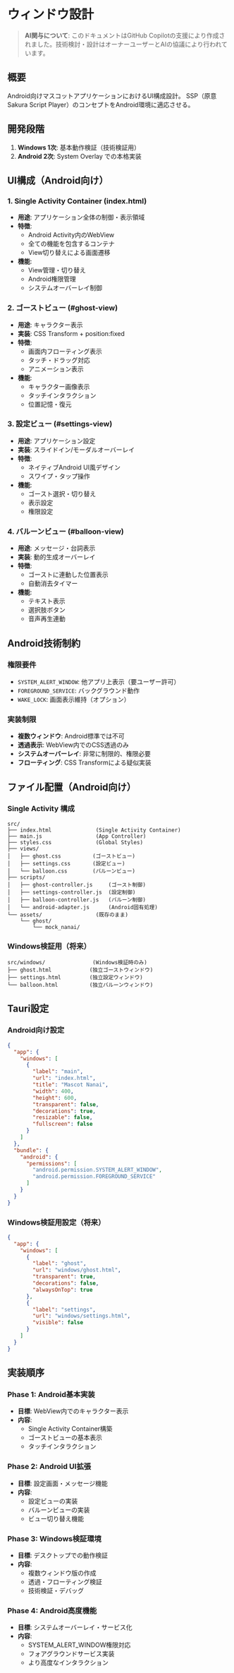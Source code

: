 # ウィンドウ設計

> **AI関与について**: このドキュメントはGitHub
> Copilotの支援により作成されました。技術検討・設計はオーナーユーザーとAIの協議により行われています。

## 概要

Android向けマスコットアプリケーションにおけるUI構成設計。 SSP（原意 Sakura
Script Player）のコンセプトをAndroid環境に適応させる。

## 開発段階

1. **Windows 1次**: 基本動作検証（技術検証用）
2. **Android 2次**: System Overlay での本格実装

## UI構成（Android向け）

### 1. Single Activity Container (index.html)

- **用途**: アプリケーション全体の制御・表示領域
- **特徴**:
  - Android Activity内のWebView
  - 全ての機能を包含するコンテナ
  - View切り替えによる画面遷移
- **機能**:
  - View管理・切り替え
  - Android権限管理
  - システムオーバーレイ制御

### 2. ゴーストビュー (#ghost-view)

- **用途**: キャラクター表示
- **実装**: CSS Transform + position:fixed
- **特徴**:
  - 画面内フローティング表示
  - タッチ・ドラッグ対応
  - アニメーション表示
- **機能**:
  - キャラクター画像表示
  - タッチインタラクション
  - 位置記憶・復元

### 3. 設定ビュー (#settings-view)

- **用途**: アプリケーション設定
- **実装**: スライドイン/モーダルオーバーレイ
- **特徴**:
  - ネイティブAndroid UI風デザイン
  - スワイプ・タップ操作
- **機能**:
  - ゴースト選択・切り替え
  - 表示設定
  - 権限設定

### 4. バルーンビュー (#balloon-view)

- **用途**: メッセージ・台詞表示
- **実装**: 動的生成オーバーレイ
- **特徴**:
  - ゴーストに連動した位置表示
  - 自動消去タイマー
- **機能**:
  - テキスト表示
  - 選択肢ボタン
  - 音声再生連動

## Android技術制約

### 権限要件

- `SYSTEM_ALERT_WINDOW`: 他アプリ上表示（要ユーザー許可）
- `FOREGROUND_SERVICE`: バックグラウンド動作
- `WAKE_LOCK`: 画面表示維持（オプション）

### 実装制限

- **複数ウィンドウ**: Android標準では不可
- **透過表示**: WebView内でのCSS透過のみ
- **システムオーバーレイ**: 非常に制限的、権限必要
- **フローティング**: CSS Transformによる疑似実装

## ファイル配置（Android向け）

### Single Activity 構成

```
src/
├── index.html              (Single Activity Container)
├── main.js                 (App Controller)
├── styles.css              (Global Styles)
├── views/
│   ├── ghost.css          (ゴーストビュー)
│   ├── settings.css       (設定ビュー)
│   └── balloon.css        (バルーンビュー)
├── scripts/
│   ├── ghost-controller.js     (ゴースト制御)
│   ├── settings-controller.js  (設定制御)
│   ├── balloon-controller.js   (バルーン制御)
│   └── android-adapter.js      (Android固有処理)
└── assets/                 (既存のまま)
    └── ghost/
        └── mock_nanai/
```

### Windows検証用（将来）

```
src/windows/               (Windows検証時のみ)
├── ghost.html            (独立ゴーストウィンドウ)
├── settings.html         (独立設定ウィンドウ)  
└── balloon.html          (独立バルーンウィンドウ)
```

## Tauri設定

### Android向け設定

```json
{
  "app": {
    "windows": [
      {
        "label": "main",
        "url": "index.html",
        "title": "Mascot Nanai",
        "width": 400,
        "height": 600,
        "transparent": false,
        "decorations": true,
        "resizable": false,
        "fullscreen": false
      }
    ]
  },
  "bundle": {
    "android": {
      "permissions": [
        "android.permission.SYSTEM_ALERT_WINDOW",
        "android.permission.FOREGROUND_SERVICE"
      ]
    }
  }
}
```

### Windows検証用設定（将来）

```json
{
  "app": {
    "windows": [
      {
        "label": "ghost",
        "url": "windows/ghost.html",
        "transparent": true,
        "decorations": false,
        "alwaysOnTop": true
      },
      {
        "label": "settings",
        "url": "windows/settings.html",
        "visible": false
      }
    ]
  }
}
```

## 実装順序

### Phase 1: Android基本実装

- **目標**: WebView内でのキャラクター表示
- **内容**:
  - Single Activity Container構築
  - ゴーストビューの基本表示
  - タッチインタラクション

### Phase 2: Android UI拡張

- **目標**: 設定画面・メッセージ機能
- **内容**:
  - 設定ビューの実装
  - バルーンビューの実装
  - ビュー切り替え機能

### Phase 3: Windows検証環境

- **目標**: デスクトップでの動作検証
- **内容**:
  - 複数ウィンドウ版の作成
  - 透過・フローティング検証
  - 技術検証・デバッグ

### Phase 4: Android高度機能

- **目標**: システムオーバーレイ・サービス化
- **内容**:
  - SYSTEM_ALERT_WINDOW権限対応
  - フォアグラウンドサービス実装
  - より高度なインタラクション
